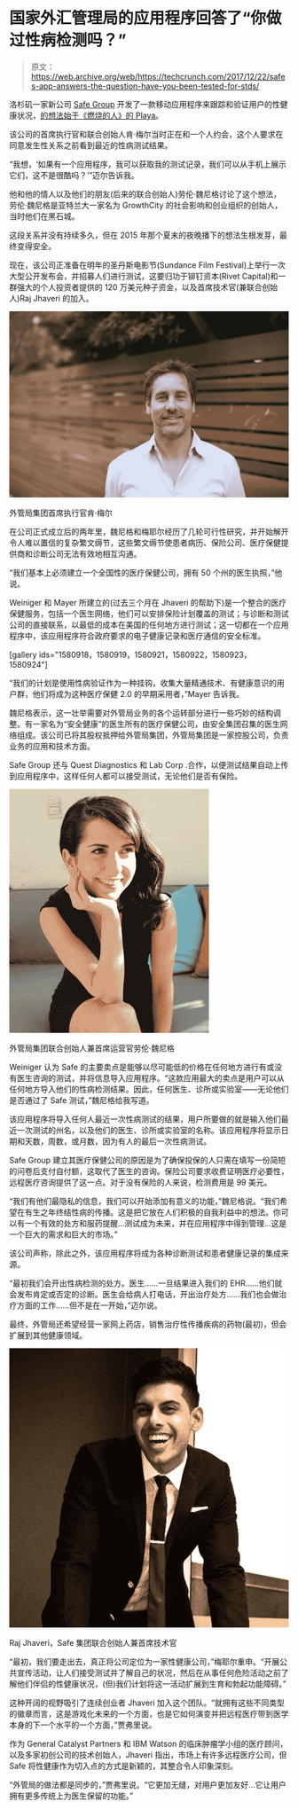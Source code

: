 # 国家外汇管理局的应用程序回答了“你做过性病检测吗？”

> 原文：<https://web.archive.org/web/https://techcrunch.com/2017/12/22/safes-app-answers-the-question-have-you-been-tested-for-stds/>

洛杉矶一家新公司 [Safe Group](https://web.archive.org/web/20230131160511/https://www.safeapp.me/) 开发了一款移动应用程序来跟踪和验证用户的性健康状况，[的想法始于《燃烧的人》的 Playa](https://web.archive.org/web/20230131160511/https://burningman.org/culture/history/brc-history/event-archives/2015-event-archive/2015-black-rock-city-map/)。

该公司的首席执行官和联合创始人肯·梅尔当时正在和一个人约会，这个人要求在同意发生性关系之前看到最近的性病测试结果。

“我想，‘如果有一个应用程序，我可以获取我的测试记录，我们可以从手机上展示它们，这不是很酷吗？’”迈尔告诉我。

他和他的情人以及他们的朋友(后来的联合创始人)劳伦·魏尼格讨论了这个想法，劳伦·魏尼格是亚特兰大一家名为 GrowthCity 的社会影响和创业组织的创始人，当时他们在黑石城。

这段关系并没有持续多久，但在 2015 年那个夏末的夜晚播下的想法生根发芽，最终变得安全。

现在，该公司正准备在明年的圣丹斯电影节(Sundance Film Festival)上举行一次大型公开发布会，并招募人们进行测试，这要归功于铆钉资本(Rivet Capital)和一群强大的个人投资者提供的 120 万美元种子资金，以及首席技术官(兼联合创始人)Raj Jhaveri 的加入。

![](img/85f84283b66c385f11e5d6b76f861d00.png)

外管局集团首席执行官肯·梅尔

在公司正式成立后的两年里，魏尼格和梅耶尔经历了几轮可行性研究，并开始解开令人难以置信的复杂繁文缛节，这些繁文缛节使患者病历、保险公司、医疗保健提供商和诊断公司无法有效地相互沟通。

“我们基本上必须建立一个全国性的医疗保健公司，拥有 50 个州的医生执照，”他说。

Weiniger 和 Mayer 所建立的(过去三个月在 Jhaveri 的帮助下)是一个整合的医疗保健服务，包括一个医生网络，他们可以安排保险计划覆盖的测试；与诊断和测试公司的直接联系，以最低的成本在美国的任何地方进行测试；这一切都在一个应用程序中，该应用程序符合政府要求的电子健康记录和医疗通信的安全标准。

[gallery ids="1580918，1580919，1580921，1580922，1580923，1580924"]

“我们的计划是使用性病验证作为一种挂钩，收集大量精通技术、有健康意识的用户群，他们将成为这种医疗保健 2.0 的早期采用者，”Mayer 告诉我。

魏尼格表示，这一壮举需要对外管局业务的各个运转部分进行一些巧妙的结构调整。有一家名为“安全健康”的医生所有的医疗保健公司，由安全集团召集的医生网络组成。该公司已将其股权抵押给外管局集团，外管局集团是一家控股公司，负责业务的应用和技术方面。

Safe Group 还与 Quest Diagnostics 和 Lab Corp .合作，以便测试结果自动上传到应用程序中，这样任何人都可以接受测试，无论他们是否有保险。

![](img/ed79fe021d8200d82f9795258a399371.png)

外管局集团联合创始人兼首席运营官劳伦·魏尼格

Weiniger 认为 Safe 的主要卖点是能够以尽可能低的价格在任何地方进行有或没有医生咨询的测试，并将信息导入应用程序。“这款应用最大的卖点是用户可以从任何地方导入他们的性病检测结果。因此，任何医生、诊所或实验室——无论他们是否通过了 Safe 测试，”魏尼格给我写道。

该应用程序将导入任何人最近一次性病测试的结果，用户所要做的就是输入他们最近一次测试的州名，以及他们的医生、诊所或实验室的名称。该应用程序将显示日期和天数，周数，或月数，因为有人的最后一次性病测试。

Safe Group 建立其医疗保健公司的原因是为了确保投保的人只需在填写一份简短的问卷后支付自付额，这取代了医生的咨询。保险公司要求收费证明医疗必要性，远程医疗咨询提供了这一点。对于没有保险的人来说，检测费用是 99 美元。

“我们有他们最隐私的信息，我们可以开始添加有意义的功能，”魏尼格说。“我们希望在有生之年终结性病的传播。这是把它放在人们积极的自我利益中的想法。你可以有一个有效的处方和服药提醒…测试成为未来，并在应用程序中得到管理…这是一个巨大的需求和巨大的市场。”

该公司声称，除此之外，该应用程序将成为各种诊断测试和患者健康记录的集成来源。

“最初我们会开出性病检测的处方。医生……一旦结果进入我们的 EHR……他们就会发布肯定或否定的诊断。医生会给病人打电话，开出治疗处方……我们也会做治疗方面的工作……但不是在一开始，”迈尔说。

最终，外管局还希望经营一家网上药店，销售治疗性传播疾病的药物(最初)，但会扩展到其他健康领域。

![](img/30158b02dae0364eef139e14dd97fd8d.png)

Raj Jhaveri，Safe 集团联合创始人兼首席技术官

“最初，我们要走出去，真正将公司定位为一家性健康公司，”梅耶尔重申。“开展公共宣传活动，让人们接受测试并了解自己的状况，然后在从事任何危险活动之前了解他们伴侣的性健康状况，(但)我们计划将这一活动扩展到生育和勃起功能障碍。”

这种开阔的视野吸引了连续创业者 Jhaveri 加入这个团队。“就拥有这些不同类型的徽章而言，这是游戏化未来的一个方面，也是它如何演变并把远程医疗带到医学本身的下一个水平的一个方面，”贾弗里说。

作为 General Catalyst Partners 和 IBM Watson 的临床肿瘤学小组的医疗顾问，以及多家初创公司的技术创始人，Jhaveri 指出，市场上有许多远程医疗公司，但 Safe 将性健康作为切入点的方式是新颖的，其整合令人印象深刻。

“外管局的做法都是同步的，”贾弗里说。“它更加无缝，对用户更加友好…它让用户拥有更多传统上为医生保留的功能。”